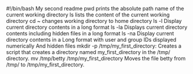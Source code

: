 #!/bin/bash
My second readme
pwd prints the absolute path name of the current working directory
ls lists the content of the current working directory
cd ~ changes working directory to home directory
ls -l Display current directory contents in a long format
ls -la Displays current directory contents including hidden files in a long format
ls -na Display current directory contents in a Long format with user and group IDs displayed numerically And hidden files
mkdir -p /tmp/my_first_directory: Creates a script that creates a directory named my_first_directory in the /tmp/ directory.
mv /tmp/betty /tmp/my_first_directory Moves the file betty from /tmp/ to /tmp/my_first_directory.
